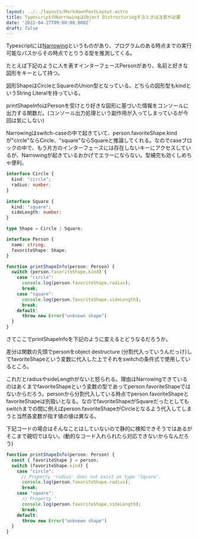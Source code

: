 ```yaml
---
layout: ../../layouts/MarkdownPostLayout.astro
title: TypescriptのNarrowingはObject Distructuringするときは注意が必要
date: '2022-04-27T09:00:00.000Z'
draft: false
---
```


Typescriptには[Narrowing](https://www.typescriptlang.org/docs/handbook/2/narrowing.html)というものがあり、プログラムのある時点までの実行可能なパスからその時点でとりうる型を推測してくる。

たとえば下記のように人を表すインターフェースPersonがあり、名前と好きな図形をキーとして持つ。

図形ShapeはCircleとSquareのUnion型となっている。どちらの図形型もkindというString Literalを持っている。

printShapeInfoはPersonを受けとり好きな図形に基づいた情報をコンソールに出力する関数だ。(コンソール出力処理という副作用が入ってしまっているが今回は気にしない)

Narrowingはswitch-caseの中で起きていて、person.favoriteShape.kindが"circle"ならCircle、"square"ならSquareと推論してくれる。なのでcaseブロックの中で、もう片方のインターフェースには存在しないキーにアクセスしているが、Narrowingが起きているおかげでエラーにならない。型補完も効くしめちゃ便利。

```typescript
interface Circle {
  kind: "circle";
  radius: number;
}
 
interface Square {
  kind: "square";
  sideLength: number;
}

type Shape = Circle | Square;

interface Person {
  name: string;
  favoriteShape: Shape;
}

function printShapeInfo(person: Person) {
  switch (person.favoriteShape.kind) {
    case "circle":
      console.log(person.favoriteShape.radius);
      break;
    case "square":
      console.log(person.favoriteShape.sideLength);
      break;
    default:
      throw new Error("unknown shape") 
  }
}
```

さてここでprintShapeInfoを下記のように変えるとどうなるだろうか。

差分は関数の先頭でpersonをobject destructure (分割代入っていうんだっけ)してfavoriteShapeという変数に代入した上でそれをswitchの条件式で使用しているところ。

これだとradiusやsideLengthがないと怒られる。理由はNarrowingできているのはあくまでfavoriteShapeという変数の型であってperson.favoriteShapeではないからだろう。personから分割代入している時点でperson.favoriteShapeとfavoriteShapeは別扱いとなる。なのでfavoriteShapeがSquareだったとしてもswitchまでの間に例えばperson.favoriteShapeがCircleとなるよう代入してしまうと当然各変数が指す値の値は異なる。

下記コードの場合はそんなことはしていないので静的に検知できそうではあるがそこまで親切ではない。(動的なコード入れられたら対応できないからなんだろう)

```typescript
function printShapeInfo(person: Person) {
  const { favoriteShape } = person;
  switch (favoriteShape.kind) {
    case "circle":
    　// Property 'radius' does not exist on type 'Square'.
      console.log(person.favoriteShape.radius);
      break;
    case "square":
      // Property '
      console.log(person.favoriteShape.sideLength);
      break;
    default:
      throw new Error("unknown shape") 
  }
}
```
